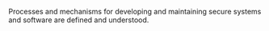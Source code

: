Processes and mechanisms for developing and maintaining secure systems and software are defined and understood.

